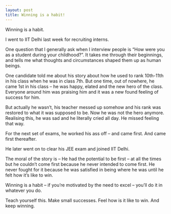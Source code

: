 ```yaml
---
layout: post
title: Winning is a habit!
---
```


Winning is a habit.

I went to IIT Delhi last week for recruiting interns.

One question that I generally ask when I interview people is “How were you as a student during your childhood?”. It takes me through their beginnings, and tells me what thoughts and circumstances shaped them up as human beings.

One candidate told me about his story about how he used to rank 10th-11th in his class when he was in class 7th. But one time, out of nowhere, he came 1st in his class – he was happy, elated and the new hero of the class. Everyone around him was praising him and it was a new found feeling of success for him.

But actually he wasn’t, his teacher messed up somehow and his rank was restored to what it was supposed to be. Now he was not the hero anymore. Realising this, he was sad and he literally cried all day. He missed feeling that way.

For the next set of exams, he worked his ass off – and came first. And came first thereafter.

He later went on to clear his JEE exam and joined IIT Delhi.

The moral of the story is – He had the potential to be first – at all the times but he couldn’t come first because he never intended to come first. He never fought for it because he was satisfied in being where he was until he felt how it’s like to win.

Winning is a habit – if you’re motivated by the need to excel – you’ll do it in whatever you do.

Teach yourself this. Make small successes. Feel how is it like to win. And keep winning.
